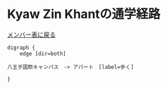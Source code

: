 # Kyaw Zin Khantの通学経路

[メンバー表に戻る](member.md#メンバー表)

```graphviz
digraph {
    edge [dir=both]

八王子国祭キャンパス　-> アパート　[label=歩く]

}
```
